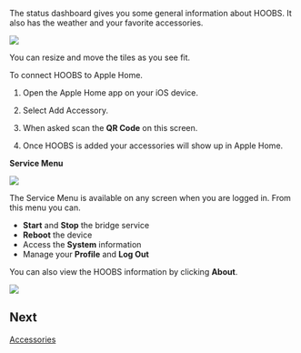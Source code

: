 The status dashboard gives you some general information about HOOBS. It also has the weather and your favorite accessories.

![](https://raw.githubusercontent.com/hoobs-org/HOOBS/master/docs/dashboard/dashboard.png)

You can resize and move the tiles as you see fit.

To connect HOOBS to Apple Home.

1. Open the Apple Home app on your iOS device.

2. Select Add Accessory.

3. When asked scan the **QR Code** on this screen.

4. Once HOOBS is added your accessories will show up in Apple Home.

**Service Menu**

![](https://raw.githubusercontent.com/hoobs-org/HOOBS/master/docs/dashboard/service-menu.png)

The Service Menu is available on any screen when you are logged in. From this menu you can.

* **Start** and **Stop** the bridge service
* **Reboot** the device
* Access the **System** information
* Manage your **Profile** and **Log Out**

You can also view the HOOBS information by clicking **About**.

![](https://raw.githubusercontent.com/hoobs-org/HOOBS/master/docs/dashboard/about.png)

## Next
[Accessories](5e76444fe87d1e02b6c19d3e)
